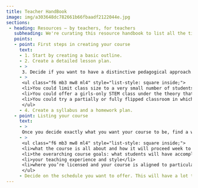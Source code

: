 ```yaml
---
title: Teacher HandBook
image: img/a303648dc782661b66fbaadf2122044e.jpg
sections:
 - heading: Resources — by teachers, for teachers
   subheading: We're curating this resource handbook to list all the tips that we hear from teachers about how to build a successful presence on AllCourse.
   points:
   - point: First steps in creating your course
     text:
     - 1. Start by creating a basic outline.
     - 2. Create a detailed lesson plan.
     - >
      3. Decide if you want to have a distinctive pedagogical approach. For instance:
     - >
      <ul class="f6 mb3 mw8 ml4" style="list-style: square inside;">
      <li>You could limit class size to a very small number of students, so as to position the course for students who will benefit from a lot of personal attention in that subject</li>
      <li>You could offer a girls-only STEM class under the theory that girls tend to speak up less in STEM classes when boys are present</li>
      <li>You could try a partially or fully flipped classroom in which students spend some or all of their homework hours watching video lessons to learn the underlying concepts and then work problems together with you in class. Video lessons could be curated from YouTube or other sites, or could be your own prerecorded videos, or a combination of both.</li>
      </ul>
     - 4. Create a syllabus and a homework plan.
   - point: Listing your course
     text:
     - >
      Once you decide exactly what you want your course to be, find a way to communicate in your course listing so that people can very quickly visualize what your course will be like. Course listings should clearly explain several things:
     - >
      <ul class="f6 mb3 mw8 ml4" style="list-style: square inside;">
      <li>what the course is all about and how it will proceed week to week</li>
      <li>the overarching course goals: what students will have accomplished by successfully completing the course</li>
      <li>your teaching experience and style</li>
      <li>where you’re licensed and your course is aligned to particular standards</li>
      </ul>
     - Decide on the schedule you want to offer. This will have a lot to do with where you’re licensed, and whether or not you have a full-time day job (especially if that day job is as a teacher in a school).
---
```

